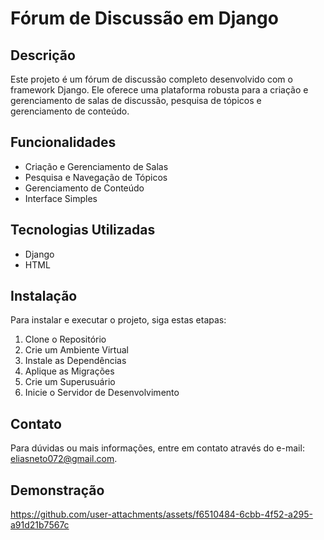 # Fórum de Discussão em Django

## Descrição

Este projeto é um fórum de discussão completo desenvolvido com o framework Django. Ele oferece uma plataforma robusta para a criação e gerenciamento de salas de discussão, pesquisa de tópicos e gerenciamento de conteúdo.

## Funcionalidades

- Criação e Gerenciamento de Salas
- Pesquisa e Navegação de Tópicos
- Gerenciamento de Conteúdo
- Interface Simples

## Tecnologias Utilizadas

- Django
- HTML

## Instalação

Para instalar e executar o projeto, siga estas etapas:

1. Clone o Repositório
2. Crie um Ambiente Virtual
3. Instale as Dependências
4. Aplique as Migrações
5. Crie um Superusuário
6. Inicie o Servidor de Desenvolvimento

## Contato
Para dúvidas ou mais informações, entre em contato através do e-mail: eliasneto072@gmail.com.

## Demonstração

https://github.com/user-attachments/assets/f6510484-6cbb-4f52-a295-a91d21b7567c





